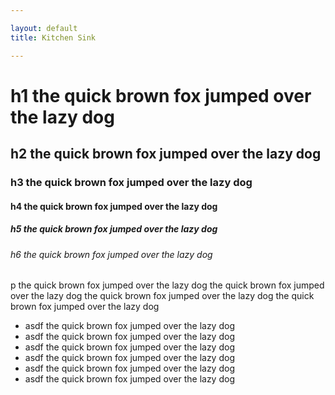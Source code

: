 ```yaml
---

layout: default
title: Kitchen Sink

---
```


# h1 the quick brown fox jumped over the lazy dog
## h2 the quick brown fox jumped over the lazy dog
### h3 the quick brown fox jumped over the lazy dog
#### h4 the quick brown fox jumped over the lazy dog
##### h5 the quick brown fox jumped over the lazy dog
###### h6 the quick brown fox jumped over the lazy dog

p  the quick brown fox jumped over the lazy dog the quick brown fox jumped over the lazy dog the quick brown fox jumped over the lazy dog the quick brown fox jumped over the lazy dog

* asdf  the quick brown fox jumped over the lazy dog
* asdf the quick brown fox jumped over the lazy dog
* asdf the quick brown fox jumped over the lazy dog
* asdf the quick brown fox jumped over the lazy dog
* asdf the quick brown fox jumped over the lazy dog
* asdf the quick brown fox jumped over the lazy dog

